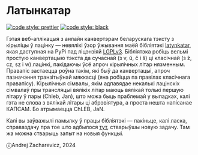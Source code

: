 # Латынкатар

[![code style: prettier](https://img.shields.io/badge/code_style-prettier-ff69b4.svg?style=flat-round)](https://github.com/prettier/prettier)
[![code style: black](https://img.shields.io/badge/code_style-black-black)](https://github.com/psf/black)

Гэтая веб-аплікацыя з анлайн канвертэрам беларускага тэксту з кірыліцы ў лацінку — невялікі ўзор ўжывання маёй бібліятэкі [latynkatar](https://pypi.org/project/latynkatar), якая даступная на PyPi пад ліцэнзіяй [LGPLv3](https://github.com/measles/latynkatar?tab=LGPL-3.0-1-ov-file). Бібліятэка робіць вельмі простую канвертацыю тэкста да сучаснай (з v, ǔ, č і š) ці класічнай (з ż, cz, sz і w) лацінкі, пакідаючы ўсё апроч кірылічных літар нязменным. Правапіс застаецца роўна такім, які быў да канвертацыі, апроч пазначэння транзітыўнай мяккасці (яна робіцца па правілах класічнага правапісу). Кірылічныя сімвалы, якім адпавядае некалькі лацінскіх сімвалаў пры трансляцыі вялікіх літар маюць вялікай толькі першую літару ў пары (Chleb, Jan), што можа быць праблемай у выпадках, калі гэта не слова з вялікай літары ці абрэвіятура, а проста нешта напісанае КАПСАМ. Бо атрымаецца ChLEB, JaN.

Калі вы заўважылі памылку ў працы бібліятэкі — пакіньце, калі ласка, справаздачу пра тое што адбылося [тут](https://github.com/measles/latynkatar/issues), стварыўшы новую задачу. Там жа можна стварыць запыт на новыя функцыі.

ⓒAndrej Zacharevicz, 2024
